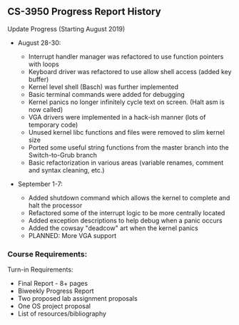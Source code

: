 ## CS-3950 Progress Report History
Update Progress (Starting August 2019)
- August 28-30:
    - Interrupt handler manager was refactored to use function pointers with loops
    - Keyboard driver was refactored to use allow shell access (added key buffer)
    - Kernel level shell (Basch) was further implemented
    - Basic terminal commands were added for debugging
    - Kernel panics no longer infinitely cycle text on screen. (Halt asm is now called)
    - VGA drivers were implemented in a hack-ish manner (lots of temporary code)
    - Unused kernel libc functions and files were removed to slim kernel size
    - Ported some useful string functions from the master branch into the Switch-to-Grub branch
    - Basic refactorization in various areas (variable renames, comment and syntax cleaning, etc.)

- September 1-7:
    - Added shutdown command which allows the kernel to complete and halt the processor
    - Refactored some of the interrupt logic to be more centrally located
    - Added exception descriptions to help debug when a panic occurs
    - Added the cowsay "deadcow" art when the kernel panics
    - PLANNED: More VGA support

### Course Requirements:
Turn-in Requirements:
- Final Report - 8+ pages
- Biweekly Progress Report
- Two proposed lab assignment proposals
- One OS project proposal
- List of resources/bibliography
